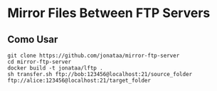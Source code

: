 # Mirror Files Between FTP Servers

## Como Usar

```
git clone https://github.com/jonataa/mirror-ftp-server
cd mirror-ftp-server
docker build -t jonataa/lftp .
sh transfer.sh ftp://bob:123456@localhost:21/source_folder ftp://alice:123456@localhost:21/target_folder
```
